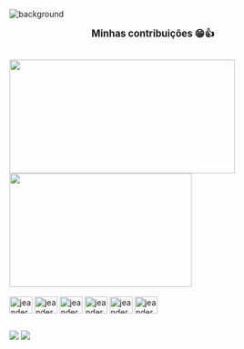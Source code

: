 ![background](https://github.com/jeandersonmachado/jeandersonmachado/assets/97465918/22dc39c1-cfef-406d-8d77-adf63fb4155d)
<p align="center"><strong style="font-size: larger;">Minhas contribuições 😁👍</strong></p>

##
  <a href="https://github.com/jeandersonmachado?tab=repositories">
    <img height=200 width=396 align="center" src="https://github-readme-stats.vercel.app/api?username=jeandersonmachado&rank_icon=github&card_width=320&show_icons=true&bg_color=00000000" />
  </a>
  <a href="https://github.com/jeandersonmachado?tab=repositories">
    <img height=200  width=320 align="center" src="https://github-readme-stats.vercel.app/api/top-langs/?username=jeandersonmachado&layout=compact&bg_color=00000000" />
  </a>

<div style="display: inline_block"><br>
  <a href="https://github.com/jeandersonmachado?tab=repositories"><img align="center" alt="jeanderson-Js" height="30" width="40" src="https://cdn.jsdelivr.net/gh/devicons/devicon@latest/icons/javascript/javascript-plain.svg" /></a>
  <a href="https://github.com/jeandersonmachado?tab=repositories"><img align="center" alt="jeanderson-Ts" height="30" width="40" src="https://cdn.jsdelivr.net/gh/devicons/devicon@latest/icons/typescript/typescript-plain.svg" /></a>
  <a href="https://github.com/jeandersonmachado?tab=repositories">  <img align="center" alt="jeanderson-HTML" height="30" width="40" src="https://cdn.jsdelivr.net/gh/devicons/devicon@latest/icons/html5/html5-plain.svg" /></a>
  <a href="https://github.com/jeandersonmachado?tab=repositories">  <img align="center" alt="jeanderson-CSS" height="30" width="40" src="https://cdn.jsdelivr.net/gh/devicons/devicon@latest/icons/css3/css3-plain.svg" /></a>
  <a href="https://github.com/jeandersonmachado?tab=repositories">  <img align="center" alt="jeanderson-React" height="30" width="40" src="https://cdn.jsdelivr.net/gh/devicons/devicon@latest/icons/react/react-original.svg" /></a>
  <a href="https://github.com/jeandersonmachado?tab=repositories">  <img align="center" alt="jeanderson-SASS" height="30" width="40" src="https://cdn.jsdelivr.net/gh/devicons/devicon@latest/icons/sass/sass-original.svg" /></a>
</div>

##

<div>
  <a href="mailto:jeanderson.ferreira74@gmail.com"><img src="https://img.shields.io/badge/Gmail-D14836?style=for-the-badge&logo=gmail&logoColor=white" target="_blank"></a>
  <a href="https://www.linkedin.com/in/jeanderson-machado-986496279/"><img src="https://img.shields.io/badge/LinkedIn-0077B5?style=for-the-badge&logo=linkedin&logoColor=white" target="_blank"></a>
</div>

